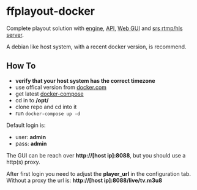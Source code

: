 # ffplayout-docker

Complete playout solution with [engine](https://github.com/ffplayout/ffplayout-engine), [API](https://github.com/ffplayout/ffplayout-api), [Web GUI](https://github.com/ffplayout/ffplayout-frontend) and [srs rtmp/hls server](https://github.com/ossrs/srs).

A debian like host system, with a recent docker version, is recommend.

## How To
- **verify that your host system has the correct timezone**
- use offical version from [docker.com](https://docs.docker.com/engine/install/debian/)
- get latest [docker-compose](https://www.digitalocean.com/community/tutorials/how-to-install-docker-compose-on-debian-10)
- cd in to **/opt/**
- clone repo and cd into it
- run `docker-compose up -d`

Default login is:
- user: **admin**
- pass: **admin**

The GUI can be reach over **http://[host ip]:8088**, but you should use a http(s) proxy.

After first login you need to adjust the **player_url** in the configuration tab. Without a proxy the url is: **http://[host ip]:8088/live/tv.m3u8**

